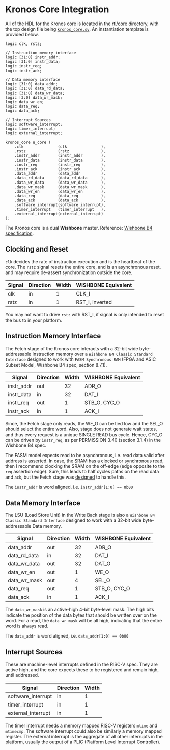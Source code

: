 # Kronos Core Integration

All of the HDL for the Kronos core is located in the [rtl/core](https://github.com/SonalPinto/kronos/tree/master/rtl/core) directory, with the top design file being [`kronos_core.sv`](https://github.com/SonalPinto/kronos/blob/master/rtl/core/kronos_core.sv). An instantiation template is provided below.

```
logic clk, rstz;

// Instruction memory interface
logic [31:0] instr_addr;
logic [31:0] instr_data;
logic instr_req;
logic instr_ack;

// Data memory interface
logic [31:0] data_addr;
logic [31:0] data_rd_data;
logic [31:0] data_wr_data;
logic [3:0] data_wr_mask;
logic data_wr_en;
logic data_req;
logic data_ack;

// Interrupt Sources
logic software_interrupt;
logic timer_interrupt;
logic external_interrupt;

kronos_core u_core (
    .clk               (clk               ),
    .rstz              (rstz              ),
    .instr_addr        (instr_addr        ),
    .instr_data        (instr_data        ),
    .instr_req         (instr_req         ),
    .instr_ack         (instr_ack         ),
    .data_addr         (data_addr         ),
    .data_rd_data      (data_rd_data      ),
    .data_wr_data      (data_wr_data      ),
    .data_wr_mask      (data_wr_mask      ),
    .data_wr_en        (data_wr_en        ),
    .data_req          (data_req          ),
    .data_ack          (data_ack          ),
    .software_interrupt(software_interrupt),
    .timer_interrupt   (timer_interrupt   ),
    .external_interrupt(external_interrupt)
);
```

The Kronos core is a dual **Wishbone** master. Reference: [Wishbone B4 specification](https://cdn.opencores.org/downloads/wbspec_b4.pdf).

## Clocking and Reset
`clk` decides the rate of instruction execution and is the heartbeat of the core. The `rstz` signal resets the entire core, and is an asynchronous reset, and may require de-assert synchronization outside the core.

| Signal     | Direction | Width | WISHBONE Equivalent
|------------|-----------|-------|--------------------
| clk        | in        | 1     | CLK_I
| rstz       | in        | 1     | RST_I, inverted

You may not want to drive `rstz` with RST_I, if signal is only intended to reset the bus to in your platform.


## Instruction Memory Interface

The Fetch stage of the Kronos core interacts with a 32-bit wide byte-addressable Instruction memory over a `Wishbone B4 Classic Standard Interface` designed to work with `FASM Synchronous RAM` (FPGA and ASIC Subset Model, Wishbone B4 spec, section 8.7.1).

| Signal     | Direction | Width | WISHBONE Equivalent
|------------|-----------|-------|--------------------
| instr_addr | out       | 32    | ADR_O
| instr_data | in        | 32    | DAT_I
| instr_req  | out       | 1     | STB_O, CYC_O
| instr_ack  | in        | 1     | ACK_I

Since, the Fetch stage only reads, the WE_O can be tied low and the SEL_O should select the entire word. Also, stage does not generate wait states, and thus every request is a unique SINGLE READ bus cycle. Hence, CYC_O can be driven by `instr_req`, as per PERMISSION 3.40 (section 3.1.4) in the Wishbone B4 spec.

The FASM model expects read to be asynchronous, i.e. read data valid after address is asserted. In case, the SRAM has a clocked or synchronous read, then I recommend clocking the SRAM on the off-edge (edge opposite to the `req` assertion edge). Sure, this leads to half cycles paths on the read data and `ack`, but the Fetch stage was [designed](instr_fetch.md) to handle this.

The `instr_addr` is word aligned, i.e. `instr_addr[1:0] == 0b00`


## Data Memory Interface

The LSU (Load Store Unit) in the Write Back stage is also a `Wishbone B4 Classic Standard Interface` designed to work with a 32-bit wide byte-addressable Data memory.

| Signal     | Direction | Width | WISHBONE Equivalent
|------------|-----------|-------|--------------------
| data_addr  | out       | 32    | ADR_O
| data_rd_data| in       | 32    | DAT_I
| data_wr_data| out      | 32    | DAT_O
| data_wr_en | out       | 1     | WE_O
| data_wr_mask| out      | 4     | SEL_O
| data_req   | out       | 1     | STB_O, CYC_O
| data_ack   | in        | 1     | ACK_I

The `data_wr_mask` is an active-high 4-bit byte-level mask. The high bits indicate the position of the data bytes that should be written over on the word. For a read, the `data_wr_mask` will be all high, indicating that the entire word is always read.

The `data_addr` is word aligned, i.e. `data_addr[1:0] == 0b00`

## Interrupt Sources

These are machine-level interrupts defined in the RISC-V spec. They are active high, and the core expects these to be registered and remain high, until addressed. 

| Signal     | Direction | Width 
|------------|-----------|-------
| software_interrupt   | in        | 1
| timer_interrupt   | in       | 1
| external_interrupt   | in        | 1

The timer interrupt needs a memory mapped RISC-V registers `mtime` and `mtimecmp`. The software interrupt could also be similarly a memory mapped register. The external interrupt is the aggregate of all other interrupts in the platform, usually the output of a PLIC (Platform Level Interrupt Controller).
